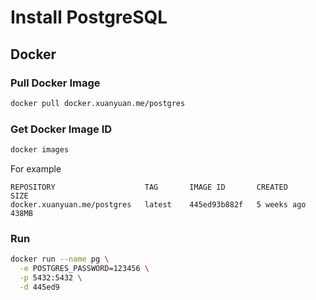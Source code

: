 # Install PostgreSQL

## Docker

### Pull Docker Image
```bash
docker pull docker.xuanyuan.me/postgres
```

### Get Docker Image ID
```bash
docker images
```
For example
```
REPOSITORY                    TAG       IMAGE ID       CREATED       SIZE
docker.xuanyuan.me/postgres   latest    445ed93b882f   5 weeks ago   438MB
```

### Run
```bash
docker run --name pg \
  -e POSTGRES_PASSWORD=123456 \
  -p 5432:5432 \
  -d 445ed9  
```
